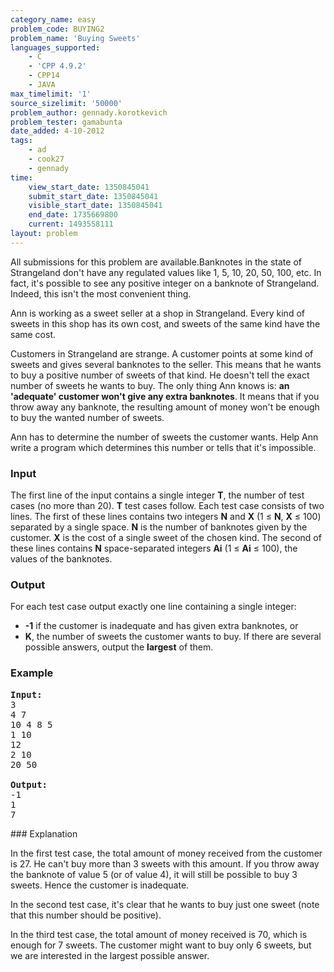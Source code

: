 ```yaml
---
category_name: easy
problem_code: BUYING2
problem_name: 'Buying Sweets'
languages_supported:
    - C
    - 'CPP 4.9.2'
    - CPP14
    - JAVA
max_timelimit: '1'
source_sizelimit: '50000'
problem_author: gennady.korotkevich
problem_tester: gamabunta
date_added: 4-10-2012
tags:
    - ad
    - cook27
    - gennady
time:
    view_start_date: 1350845041
    submit_start_date: 1350845041
    visible_start_date: 1350845041
    end_date: 1735669800
    current: 1493558111
layout: problem
---
```

All submissions for this problem are available.Banknotes in the state of Strangeland don't have any regulated values like 1, 5, 10, 20, 50, 100, etc. In fact, it's possible to see any positive integer on a banknote of Strangeland. Indeed, this isn't the most convenient thing.

Ann is working as a sweet seller at a shop in Strangeland. Every kind of sweets in this shop has its own cost, and sweets of the same kind have the same cost.

Customers in Strangeland are strange. A customer points at some kind of sweets and gives several banknotes to the seller. This means that he wants to buy a positive number of sweets of that kind. He doesn't tell the exact number of sweets he wants to buy. The only thing Ann knows is: **an 'adequate' customer won't give any extra banknotes**. It means that if you throw away any banknote, the resulting amount of money won't be enough to buy the wanted number of sweets.

Ann has to determine the number of sweets the customer wants. Help Ann write a program which determines this number or tells that it's impossible.

### Input

The first line of the input contains a single integer **T**, the number of test cases (no more than 20). **T** test cases follow. Each test case consists of two lines. The first of these lines contains two integers **N** and **X** (1 ≤ **N**, **X** ≤ 100) separated by a single space. **N** is the number of banknotes given by the customer. **X** is the cost of a single sweet of the chosen kind. The second of these lines contains **N** space-separated integers **Ai** (1 ≤ **Ai** ≤ 100), the values of the banknotes.

### Output

For each test case output exactly one line containing a single integer:

- **-1** if the customer is inadequate and has given extra banknotes, or
- **K**, the number of sweets the customer wants to buy. If there are several possible answers, output the **largest** of them.

### Example

<pre>
<b>Input:</b>
3
4 7
10 4 8 5
1 10
12
2 10
20 50

<b>Output:</b>
-1
1
7
</pre>### Explanation

In the first test case, the total amount of money received from the customer is 27. He can't buy more than 3 sweets with this amount. If you throw away the banknote of value 5 (or of value 4), it will still be possible to buy 3 sweets. Hence the customer is inadequate.

In the second test case, it's clear that he wants to buy just one sweet (note that this number should be positive).

In the third test case, the total amount of money received is 70, which is enough for 7 sweets. The customer might want to buy only 6 sweets, but we are interested in the largest possible answer.
